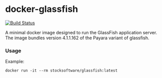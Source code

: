 # docker-glassfish

[![Build Status](https://secure.travis-ci.org/stocksoftware/docker-glassfish.png?branch=master)](http://travis-ci.org/stocksoftware/docker-glassfish)

A minimal docker image designed to run the GlassFish application server.
The image bundles version 4.1.1.162 of the Payara variant of glassfish.

### Usage

Example:

    docker run -it --rm stocksoftware/glassfish:latest
